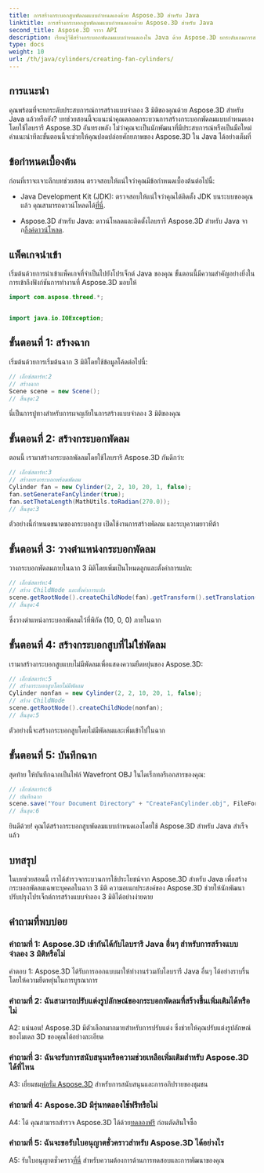 ```yaml
---
title: การสร้างกระบอกสูบพัดลมแบบกำหนดเองด้วย Aspose.3D สำหรับ Java
linktitle: การสร้างกระบอกสูบพัดลมแบบกำหนดเองด้วย Aspose.3D สำหรับ Java
second_title: Aspose.3D จาวา API
description: เรียนรู้วิธีสร้างกระบอกพัดลมแบบกำหนดเองใน Java ด้วย Aspose.3D ยกระดับเกมการสร้างแบบจำลอง 3 มิติของคุณได้อย่างง่ายดาย
type: docs
weight: 10
url: /th/java/cylinders/creating-fan-cylinders/
---
```

## การแนะนำ

คุณพร้อมที่จะยกระดับประสบการณ์การสร้างแบบจำลอง 3 มิติของคุณด้วย Aspose.3D สำหรับ Java แล้วหรือยัง? บทช่วยสอนนี้จะแนะนำคุณตลอดกระบวนการสร้างกระบอกพัดลมแบบกำหนดเองโดยใช้ไลบรารี Aspose.3D อันทรงพลัง ไม่ว่าคุณจะเป็นนักพัฒนาที่มีประสบการณ์หรือเป็นมือใหม่ คำแนะนำทีละขั้นตอนนี้จะช่วยให้คุณปลดปล่อยศักยภาพของ Aspose.3D ใน Java ได้อย่างเต็มที่

## ข้อกำหนดเบื้องต้น

ก่อนที่เราจะเจาะลึกบทช่วยสอน ตรวจสอบให้แน่ใจว่าคุณมีข้อกำหนดเบื้องต้นต่อไปนี้:

- Java Development Kit (JDK): ตรวจสอบให้แน่ใจว่าคุณได้ติดตั้ง JDK บนระบบของคุณแล้ว คุณสามารถดาวน์โหลดได้[ที่นี่](https://www.oracle.com/java/technologies/javase-downloads.html).

-  Aspose.3D สำหรับ Java: ดาวน์โหลดและติดตั้งไลบรารี Aspose.3D สำหรับ Java จาก[ลิ้งค์ดาวน์โหลด](https://releases.aspose.com/3d/java/).

## แพ็คเกจนำเข้า

เริ่มต้นด้วยการนำเข้าแพ็คเกจที่จำเป็นไปยังโปรเจ็กต์ Java ของคุณ ขั้นตอนนี้มีความสำคัญอย่างยิ่งในการเข้าถึงฟังก์ชันการทำงานที่ Aspose.3D มอบให้

```java
import com.aspose.threed.*;


import java.io.IOException;
```

## ขั้นตอนที่ 1: สร้างฉาก

เริ่มต้นด้วยการเริ่มต้นฉาก 3 มิติโดยใช้ข้อมูลโค้ดต่อไปนี้:

```java
// เอ็กซ์สตาร์ท:2
// สร้างฉาก
Scene scene = new Scene();
// สิ้นสุด:2
```

นี่เป็นการปูทางสำหรับการผจญภัยในการสร้างแบบจำลอง 3 มิติของคุณ

## ขั้นตอนที่ 2: สร้างกระบอกพัดลม

ตอนนี้ เรามาสร้างกระบอกพัดลมโดยใช้ไลบรารี Aspose.3D กันดีกว่า:

```java
// เอ็กซ์สตาร์ท:3
// สร้างทรงกระบอกพร้อมพัดลม
Cylinder fan = new Cylinder(2, 2, 10, 20, 1, false);
fan.setGenerateFanCylinder(true);
fan.setThetaLength(MathUtils.toRadian(270.0));
// สิ้นสุด:3
```

ตัวอย่างนี้กำหนดขนาดของกระบอกสูบ เปิดใช้งานการสร้างพัดลม และระบุความยาวทีต้า

## ขั้นตอนที่ 3: วางตำแหน่งกระบอกพัดลม

วางกระบอกพัดลมภายในฉาก 3 มิติโดยเพิ่มเป็นโหนดลูกและตั้งค่าการแปล:

```java
// เอ็กซ์สตาร์ท:4
// สร้าง ChildNode และตั้งค่าการแปล
scene.getRootNode().createChildNode(fan).getTransform().setTranslation(10, 0, 0);
// สิ้นสุด:4
```

ซึ่งวางตำแหน่งกระบอกพัดลมไว้ที่พิกัด (10, 0, 0) ภายในฉาก

## ขั้นตอนที่ 4: สร้างกระบอกสูบที่ไม่ใช่พัดลม

เรามาสร้างกระบอกสูบแบบไม่มีพัดลมเพื่อแสดงความยืดหยุ่นของ Aspose.3D:

```java
// เอ็กซ์สตาร์ท:5
// สร้างกระบอกสูบโดยไม่มีพัดลม
Cylinder nonfan = new Cylinder(2, 2, 10, 20, 1, false);
// สร้าง ChildNode
scene.getRootNode().createChildNode(nonfan);
// สิ้นสุด:5
```

ตัวอย่างนี้จะสร้างกระบอกสูบโดยไม่มีพัดลมและเพิ่มเข้าไปในฉาก

## ขั้นตอนที่ 5: บันทึกฉาก

สุดท้าย ให้บันทึกฉากเป็นไฟล์ Wavefront OBJ ในไดเร็กทอรีเอกสารของคุณ:

```java
// เอ็กซ์สตาร์ท:6
// บันทึกฉาก
scene.save("Your Document Directory" + "CreateFanCylinder.obj", FileFormat.WAVEFRONTOBJ);
// สิ้นสุด:6
```

ยินดีด้วย! คุณได้สร้างกระบอกสูบพัดลมแบบกำหนดเองโดยใช้ Aspose.3D สำหรับ Java สำเร็จแล้ว

## บทสรุป

ในบทช่วยสอนนี้ เราได้สำรวจกระบวนการใช้ประโยชน์จาก Aspose.3D สำหรับ Java เพื่อสร้างกระบอกพัดลมเฉพาะบุคคลในฉาก 3 มิติ ความอเนกประสงค์ของ Aspose.3D ช่วยให้นักพัฒนาปรับปรุงโปรเจ็กต์การสร้างแบบจำลอง 3 มิติได้อย่างง่ายดาย

## คำถามที่พบบ่อย

### คำถามที่ 1: Aspose.3D เข้ากันได้กับไลบรารี Java อื่นๆ สำหรับการสร้างแบบจำลอง 3 มิติหรือไม่

คำตอบ 1: Aspose.3D ได้รับการออกแบบมาให้ทำงานร่วมกับไลบรารี Java อื่นๆ ได้อย่างราบรื่น โดยให้ความยืดหยุ่นในการบูรณาการ

### คำถามที่ 2: ฉันสามารถปรับแต่งรูปลักษณ์ของกระบอกพัดลมที่สร้างขึ้นเพิ่มเติมได้หรือไม่

A2: แน่นอน! Aspose.3D มีตัวเลือกมากมายสำหรับการปรับแต่ง ซึ่งช่วยให้คุณปรับแต่งรูปลักษณ์ของโมเดล 3D ของคุณได้อย่างละเอียด

### คำถามที่ 3: ฉันจะรับการสนับสนุนหรือความช่วยเหลือเพิ่มเติมสำหรับ Aspose.3D ได้ที่ไหน

 A3: เยี่ยมชม[ฟอรั่ม Aspose.3D](https://forum.aspose.com/c/3d/18) สำหรับการสนับสนุนและการอภิปรายของชุมชน

### คำถามที่ 4: Aspose.3D มีรุ่นทดลองใช้ฟรีหรือไม่

 A4: ได้ คุณสามารถสำรวจ Aspose.3D ได้ด้วย[ทดลองฟรี](https://releases.aspose.com/) ก่อนตัดสินใจซื้อ

### คำถามที่ 5: ฉันจะขอรับใบอนุญาตชั่วคราวสำหรับ Aspose.3D ได้อย่างไร

 A5: รับใบอนุญาตชั่วคราว[ที่นี่](https://purchase.aspose.com/temporary-license/) สำหรับความต้องการด้านการทดสอบและการพัฒนาของคุณ